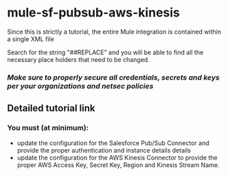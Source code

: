 # mule-sf-pubsub-aws-kinesis

Since this is strictly a tutorial, the entire Mule integration is contained within a single XML file

Search for the string "##REPLACE" and you will be able to find all the necessary place holders that need to be changed.

### *Make sure to properly secure all credentials, secrets and keys per your organizations and netsec policies*

## Detailed tutorial link


### You must (at minimum):

- update the configuration for the Salesforce Pub/Sub Connector and provide the proper authentication and instance details details
- update the configuration for the AWS Kinesis Connector to provide the proper AWS Access Key, Secret Key, Region and Kinesis Stream Name.




